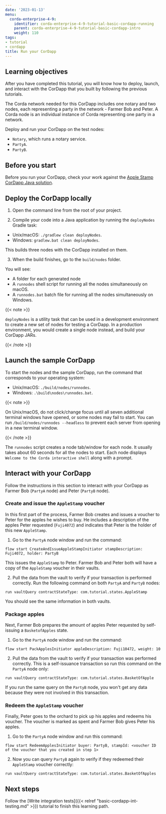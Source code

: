 ```yaml
---
date: '2023-01-13'
menu:
  corda-enterprise-4-9:
    identifier: corda-enterprise-4-9-tutorial-basic-cordapp-running
    parent: corda-enterprise-4-9-tutorial-basic-cordapp-intro
    weight: 110
tags:
- tutorial
- cordapp
title: Run your CorDapp
---
```


## Learning objectives

After you have completed this tutorial, you will know how to deploy, launch, and interact with the CorDapp that you built by following the previous tutorials.

The Corda network needed for this CorDapp includes one notary and two nodes, each representing a party in the network - Farmer Bob and Peter. A Corda node is an individual instance of Corda representing one party in a network.

Deploy and run your CorDapp on the test nodes:

* `Notary`, which runs a notary service.
* `PartyA`.
* `PartyB`.

## Before you start

Before you run your CorDapp, check your work against the [Apple Stamp CorDapp Java solution](https://github.com/corda/samples-java/tree/master/Basic/tutorial-applestamp).

## Deploy the CorDapp locally

1. Open the command line from the root of your project.

2. Compile your code into a Java application by running the `deployNodes` Gradle task:

* Unix/macOS: `./gradlew clean deployNodes`.
* Windows: `gradlew.bat clean deployNodes`.

This builds three nodes with the CorDapp installed on them.

3. When the build finishes, go to the `build/nodes` folder.

You will see:

* A folder for each generated node
* A `runnodes` shell script for running all the nodes simultaneously on macOS.
* A `runnodes.bat` batch file for running all the nodes simultaneously on Windows.

{{< note >}}

`deployNodes` is a utility task that can be used in a development environment to create a new set of nodes for testing a CorDapp. In a production environment, you would create a single node instead, and build your CorDapp JARs.

{{< /note >}}


## Launch the sample CorDapp

To start the nodes and the sample CorDapp, run the command that corresponds to your operating system:

* Unix/macOS: `./build/nodes/runnodes`.
* Windows: `.\build\nodes\runnodes.bat`.


{{< note >}}

On Unix/macOS, do not click/change focus until all seven additional terminal windows have opened, or some nodes may fail to start. You can run `/build/nodes/runnodes --headless` to prevent each server from opening in a new terminal window.

{{< /note >}}

The `runnodes` script creates a node tab/window for each node. It usually takes about 60 seconds for all the nodes to start. Each node displays `Welcome to the Corda interactive shell` along with a prompt.


## Interact with your CorDapp

Follow the instructions in this section to interact with your CorDapp as Farmer Bob (`PartyA` node) and Peter (`PartyB` node).

### Create and issue the `AppleStamp` voucher

In this first part of the process, Farmer Bob creates and issues a voucher to Peter for the apples he wishes to buy. He includes a description of the apples Peter requested (`Fuji4072`) and indicates that Peter is the holder of this new `AppleStamp`.

1. Go to the `PartyA` node window and run the command:

`flow start CreateAndIssueAppleStampInitiator stampDescription: Fuji4072, holder: PartyB`

This issues the `AppleStamp` to Peter. Farmer Bob and Peter both will have a copy of the `AppleStamp` voucher in their vaults.

2. Pull the data from the vault to verify if your transaction is performed correctly. Run the following command on both `PartyA` and `PartyB` nodes:

`run vaultQuery contractStateType: com.tutorial.states.AppleStamp`

You should see the same information in both vaults.

### Package apples

Next, Farmer Bob prepares the amount of apples Peter requested by self-issuing a `BasketofApples` state.

1. Go to the `PartyA` node window and run the command:

`flow start PackApplesInitiator appleDescription: Fuji10472, weight: 10`

2. Pull the data from the vault to verify if your transaction was performed correctly. This is a self-issuance transaction so run this command on the `PartyA` node only:

`run vaultQuery contractStateType: com.tutorial.states.BasketOfApple`

If you run the same query on the `PartyB` node, you won't get any data because they were not involved in this transaction.

### Redeem the `AppleStamp` voucher

Finally, Peter goes to the orchard to pick up his apples and redeems his voucher. The voucher is marked as spent and Farmer Bob gives Peter his apples.

1. Go to the `PartyA` node window and run this command:

`flow start RedeemApplesInitiator buyer: PartyB, stampId: <voucher ID of the voucher that you created in step 1>`

2. Now you can query `PartyB` again to verify if they redeemed their `AppleStamp` voucher correctly:

`run vaultQuery contractStateType: com.tutorial.states.BasketOfApples`

## Next steps

Follow the [Write integration tests]({{< relref "basic-cordapp-int-testing.md" >}}) tutorial to finish this learning path.
